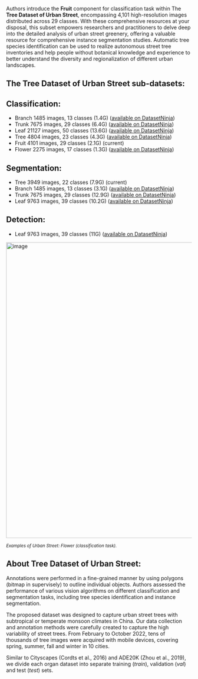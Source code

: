 Authors introduce the **Fruit** component for classification task within The **Tree Dataset of Urban Street**, encompassing 4,101 high-resolution images distributed across 29 classes. With these comprehensive resources at your disposal, this subset empowers researchers and practitioners to delve deep into the detailed analysis of urban street greenery, offering a valuable resource for comprehensive instance segmentation studies. Automatic tree species identification can be used to realize autonomous street tree inventories and help people without botanical knowledge and experience to better understand the diversity and regionalization of different urban landscapes.

## The Tree Dataset of Urban Street sub-datasets: 

## Classification:

- Branch 1485 images, 13 classes (1.4G) ([available on DatasetNinja](https://datasetninja.com/urban-street-branch))
- Trunk 7675 images, 29 classes (6.4G) ([available on DatasetNinja]())
- Leaf 21127 images, 50 classes (13.6G) ([available on DatasetNinja]())
- Tree 4804 images, 23 classes (4.3G) ([available on DatasetNinja]())
- Fruit 4101 images, 29 classes (2.1G) (current)
- Flower 2275 images, 17 classes (1.3G) ([available on DatasetNinja]())

## Segmentation:

- Tree 3949 images, 22 classes (7.9G) (current)
- Branch 1485 images, 13 classes (3.1G) ([available on DatasetNinja]())
- Trunk 7675 images, 29 classes (12.9G) ([available on DatasetNinja]())
- Leaf 9763 images, 39 classes (10.2G) ([available on DatasetNinja]())

## Detection:

- Leaf 9763 images, 39 classes (11G) ([available on DatasetNinja]())

<img src="https://ytt917251944.github.io/dataset_jekyll/assets/img/class/classification-fruit.png" alt="image" width="800">

<span style="font-size: smaller; font-style: italic;">Examples of Urban Street: Flower (classification task).</span>

## About Tree Dataset of Urban Street: 

Annotations were performed in a fine-grained manner by using polygons (bitmap in supervisely) to outline individual objects. Authors assessed the performance of various vision algorithms on different classification and segmentation tasks, including tree species identification and instance segmentation. 

The proposed dataset was designed to capture urban street trees with subtropical or temperate monsoon climates in China. Our data collection and annotation methods were carefully created to capture the high variability of street trees. From February to October 2022, tens of thousands of tree images were acquired with mobile devices, covering spring, summer, fall and winter in 10 cities.

Similar to Cityscapes (Cordts et al., 2016) and ADE20K (Zhou et al., 2019), we divide each organ dataset into separate training (*train*), validation (*val*) and test (*test*) sets. 